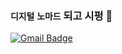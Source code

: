 ### `디지털` `노마드`  되고 시펑 🐳

[![Gmail Badge](https://img.shields.io/badge/Gmail-d14836?style=flat-square&logo=Gmail&logoColor=white&link=mailto:morninpizza@gmail.com)](mailto:morninpizza@gmail.com)

<!--
**GenieW/GenieW** is a ✨ _special_ ✨ repository because its `README.md` (this file) appears on your GitHub profile.

Here are some ideas to get you started:

- 🔭 I’m currently working on ...
- 🌱 I’m currently learning ...
- 👯 I’m looking to collaborate on ...
- 🤔 I’m looking for help with ...
- 💬 Ask me about ...
- 📫 How to reach me: ...
- 😄 Pronouns: ...
- ⚡ Fun fact: ...
-->
